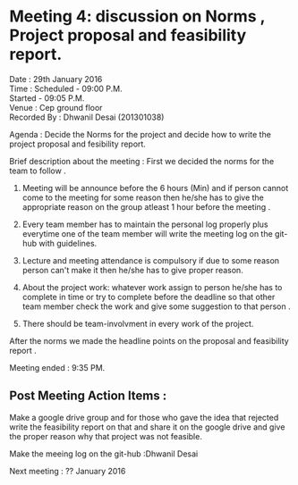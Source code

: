 
Meeting 4: discussion on Norms , Project proposal and feasibility report.
===============================

Date : 29th January 2016  
Time : Scheduled - 09:00 P.M.  
       Started   - 09:05 P.M.  
Venue : Cep ground floor  
Recorded By : Dhwanil Desai  (201301038)


Agenda : Decide the Norms for the project and decide how to write the project proposal and fesibility report.

Brief description about the meeting : First we decided the norms for the team to follow .

1) Meeting will be announce before the 6 hours (Min) and if person cannot come to the meeting for some reason then he/she has to give the appropriate reason on the group atleast 1 hour before the meeting .

2) Every team member has to maintain the personal log properly plus everytime one of the team member will write the meeting log on the git-hub with guidelines.

3) Lecture and meeting attendance is compulsory if due to some reason person can't make it then he/she has to give proper reason.

4) About the project work: whatever work assign to person he/she has to complete in time or try to complete before the deadline so that other team member check the work and give some suggestion to that person .

5) There should be team-involvment in every work of the project.


After the norms we made the headline points on the proposal and feasibility report .

Meeting ended : 9:35 PM.

Post Meeting Action Items :
---------------------------

   Make a google drive group and for those who gave the idea that rejected write the feasibility report on that and share it on the google drive and give the proper reason why that project was not feasible.
   
   Make the meeing log on the git-hub :Dhwanil Desai 
   
   Next meeting : ?? January 2016  
